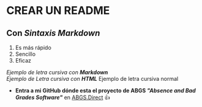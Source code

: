 # **CREAR UN README**
## Con *Sintaxis* _Markdown_


1. Es más rápido
2. Sencillo
3. Eficaz 

*Ejemplo de letra cursiva con **Markdown***  
<em>Ejemplo de Letra cursiva con <Strong>HTML</Strong></em> 
Ejemplo de letra cursiva normal 

* __Entra a mi GitHub dónde esta el proyecto de ABGS ***"Absence and Bad Grades Software"***__ en [ABGS.Direct](https://github.com/Camilo-Tiria/Absence-and-Bad-Grades-Software-ABGS-) :+1:
